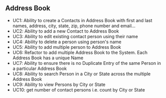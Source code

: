 ## Address Book

- UC1: Ability to create a Contacts in Address 
Book with first and last names, address, 
city, state, zip, phone number and 
email…
- UC2: Ability to add a new 
Contact to Address Book
- UC3: Ability to edit 
existing contact 
person using their 
name
- UC4: Ability to delete a 
person using 
person's name
- UC5: Ability to add multiple 
person to Address Book
- UC6: Refactor to add multiple 
Address Book to the 
System. Each Address Book 
has a unique Name
- UC7: Ability to ensure there is no Duplicate 
Entry of the same Person in a particular 
Address Book
- UC8: Ability to search Person 
in a City or State across 
the multiple Address 
Book 
- UC9: Ability to view Persons 
by City or State
- UC10: get number 
of contact persons i.e. 
count by City or State